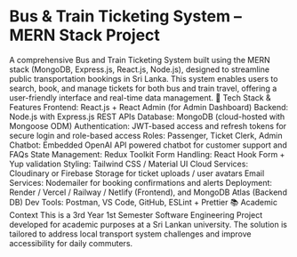 # Bus & Train Ticketing System – MERN Stack Project
A comprehensive Bus and Train Ticketing System built using the MERN stack (MongoDB, Express.js, React.js, Node.js), designed to streamline public transportation bookings in Sri Lanka. This system enables users to search, book, and manage tickets for both bus and train travel, offering a user-friendly interface and real-time data management.  🔧 Tech Stack & Features Frontend: React.js + React Admin (for Admin Dashboard)  Backend: Node.js with Express.js REST APIs  Database: MongoDB (cloud-hosted with Mongoose ODM)  Authentication: JWT-based access and refresh tokens for secure login and role-based access  Roles: Passenger, Ticket Clerk, Admin  Chatbot: Embedded OpenAI API powered chatbot for customer support and FAQs  State Management: Redux Toolkit  Form Handling: React Hook Form + Yup validation  Styling: Tailwind CSS / Material UI  Cloud Services: Cloudinary or Firebase Storage for ticket uploads / user avatars  Email Services: Nodemailer for booking confirmations and alerts  Deployment: Render / Vercel / Railway / Netlify (Frontend), and MongoDB Atlas (Backend DB)  Dev Tools: Postman, VS Code, GitHub, ESLint + Prettier  📚 Academic Context This is a 3rd Year 1st Semester Software Engineering Project developed for academic purposes at a Sri Lankan university. The solution is tailored to address local transport system challenges and improve accessibility for daily commuters.

